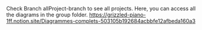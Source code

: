 Check Branch allProject-branch to see all projects.
Here, you can access all the diagrams in the group folder. https://grizzled-piano-1ff.notion.site/Diagrammes-complets-503105b192684acbbfe12afbeda160a3
